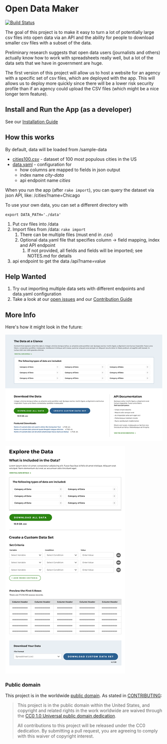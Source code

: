 # Open Data Maker
[![Build Status](https://travis-ci.org/18F/open-data-maker.svg?branch=master)](https://travis-ci.org/18F/open-data-maker)

The goal of this project is to make it easy to turn a lot of potentially large
csv files into open data via an API and the ability for people to download
smaller csv files with a subset of the data.

Preliminary research suggests that open data users (journalists and others)
actually know how to work with spreadsheets really well, but a lot of the
data sets that we have in government are huge.

The first version of this project will allow us to host a website for an
agency with a specific set of csv files, which are deployed with the app.
This will allows us to deploy more quickly since there will be a lower risk
security profile than if an agency could upload the CSV files (which might
be a nice longer term feature).


## Install and Run the App (as a developer)

See our [Installation Guide](INSTALL.md)

## How this works

By default, data will be loaded from /sample-data

* [cities100.csv](sample-data/cities100.csv) - dataset of 100 most populous cities in the US
* [data.yaml](sample-data/data.yaml) - configuration for
  * how columns are mapped to fields in json output
  * index name *city-data*
  * api endpoint name *cities*

When you run the app (after ```rake import```), you can query the dataset via json API, like: /cities?name=Chicago

To use your own data, you can set a different directory with

```
export DATA_PATH='./data'
```

1. Put csv files into /data
1. Import files from /data: ```rake import```
   1. There can be multiple files (must end in .csv)
   1. Optional data.yaml file that specifies column -> field mapping, index and API endpoint
        1. If not provided, all fields and fields will be imported; see NOTES.md for details
1. api endpoint to get the data /api?name=value

## Help Wanted

1. Try out importing multiple data sets with different endpoints and data.yaml configuration
2. Take a look at our [open issues](https://github.com/18F/open-data-maker/issues) and our [Contribution Guide](CONTRIBUTING.md)

## More Info

Here's how it might look in the future:

![overview of data types, prompt to download data, create a custom data set, or look at API docs](/doc/data-overview.png)


![Download all the data or make choices to create a csv with a subset](/doc/csv-download.png)


### Public domain

This project is in the worldwide [public domain](LICENSE.md). As stated in [CONTRIBUTING](CONTRIBUTING.md):

> This project is in the public domain within the United States, and copyright and related rights in the work worldwide are waived through the [CC0 1.0 Universal public domain dedication](https://creativecommons.org/publicdomain/zero/1.0/).
>
> All contributions to this project will be released under the CC0 dedication. By submitting a pull request, you are agreeing to comply with this waiver of copyright interest.
